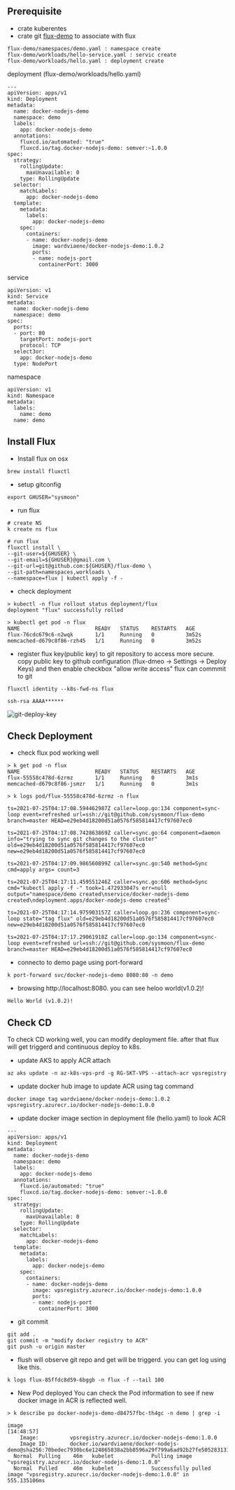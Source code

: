 ## Prerequisite
- crate kuberentes
- crate git [flux-demo](https://github.com/wardviaene/flux-demo) to associate with flux
```
flux-demo/namespaces/demo.yaml : namespace create
flux-demo/workloads/hello-service.yaml : servic create
flux-demo/workloads/hello.yaml : deployment create
```

deployment (flux-demo/workloads/hello.yaml)
```
---
apiVersion: apps/v1
kind: Deployment
metadata:
  name: docker-nodejs-demo
  namespace: demo
  labels:
    app: docker-nodejs-demo
  annotations:
    fluxcd.io/automated: "true"
    fluxcd.io/tag.docker-nodejs-demo: semver:~1.0.0
spec:
  strategy:
    rollingUpdate:
      maxUnavailable: 0
    type: RollingUpdate
  selector:
    matchLabels:
      app: docker-nodejs-demo
  template:
    metadata:
      labels:
        app: docker-nodejs-demo
    spec:
      containers:
      - name: docker-nodejs-demo
        image: wardviaene/docker-nodejs-demo:1.0.2
        ports:
        - name: nodejs-port
          containerPort: 3000

```

service 
```
apiVersion: v1
kind: Service
metadata:
  name: docker-nodejs-demo
  namespace: demo
spec:
  ports:
  - port: 80
    targetPort: nodejs-port
    protocol: TCP
  select3or:
    app: docker-nodejs-demo
  type: NodePort
```

namespace
```
apiVersion: v1
kind: Namespace
metadata:
  labels:
    name: demo
  name: demo
```

## Install Flux

* Install flux on osx
```
brew install fluxctl
```

* setup gitconfig
```
export GHUSER="sysmoon"
```

* run flux
```
# create NS
k create ns flux

# run flux
fluxctl install \
--git-user=${GHUSER} \
--git-email=${GHUSER}@gmail.com \
--git-url=git@github.com:${GHUSER}/flux-demo \
--git-path=namespaces,workloads \
--namespace=flux | kubectl apply -f -
```

* check deployment
```
> kubectl -n flux rollout status deployment/flux
deployment "flux" successfully rolled 

> kubectl get pod -n flux
NAME                        READY   STATUS    RESTARTS   AGE
flux-76cdc679c6-n2wqk       1/1     Running   0          3m52s
memcached-d679c8f86-rzh45   1/1     Running   0          3m52s

```

* register flux key(public key) to git repository to access more secure.
copy public key to github configuration (flux-dmeo -> Settings -> Deploy Keys)
and then enable checkbox "allow write access" flux can commmit to git 
```
fluxctl identity --k8s-fwd-ns flux

ssh-rsa AAAA******
```

![git-deploy-key](imgs/git-deploy-key.png)


## Check Deployment

* check flux pod working well
```
> k get pod -n flux
NAME                        READY   STATUS    RESTARTS   AGE
flux-55558c478d-6zrmz       1/1     Running   0          3m1s
memcached-d679c8f86-jsmzr   1/1     Running   0          3m1s

> k logs pod/flux-55558c478d-6zrmz -n flux  

ts=2021-07-25T04:17:08.594462987Z caller=loop.go:134 component=sync-loop event=refreshed url=ssh://git@github.com/sysmoon/flux-demo branch=master HEAD=e29eb4d18200d51a0576f585814417cf97607ec0

ts=2021-07-25T04:17:08.742863869Z caller=sync.go:64 component=daemon info="trying to sync git changes to the cluster" old=e29eb4d18200d51a0576f585814417cf97607ec0 new=e29eb4d18200d51a0576f585814417cf97607ec0

ts=2021-07-25T04:17:09.986560899Z caller=sync.go:540 method=Sync cmd=apply args= count=3

ts=2021-07-25T04:17:11.459551246Z caller=sync.go:606 method=Sync cmd="kubectl apply -f -" took=1.472933047s err=null output="namespace/demo created\nservice/docker-nodejs-demo created\ndeployment.apps/docker-nodejs-demo created"

ts=2021-07-25T04:17:14.975903157Z caller=loop.go:236 component=sync-loop state="tag flux" old=e29eb4d18200d51a0576f585814417cf97607ec0 new=e29eb4d18200d51a0576f585814417cf97607ec0

ts=2021-07-25T04:17:17.29061918Z caller=loop.go:134 component=sync-loop event=refreshed url=ssh://git@github.com/sysmoon/flux-demo branch=master HEAD=e29eb4d18200d51a0576f585814417cf97607ec0
```

* connecto to demo page using port-forward

```
k port-forward svc/docker-nodejs-demo 8080:80 -n demo
```

- browsing http://localhost:8080. you can see heloo world(v1.0.2)!
```
Hello World (v1.0.2)!
```

## Check CD
To check CD working well, you can modify deployment file. after that flux will get triggerd and continuous deploy to k8s.

- update AKS to apply ACR attach
```
az aks update -n az-k8s-vps-prd -g RG-SKT-VPS --attach-acr vpsregistry
```

- update docker hub image to update ACR using tag command
```
docker image tag wardviaene/docker-nodejs-demo:1.0.2 vpsregistry.azurecr.io/docker-nodejs-demo:1.0.0 
```

- update docker image section in deployment file (hello.yaml) to look ACR
```
---
apiVersion: apps/v1
kind: Deployment
metadata:
  name: docker-nodejs-demo
  namespace: demo
  labels:
    app: docker-nodejs-demo
  annotations:
    fluxcd.io/automated: "true"
    fluxcd.io/tag.docker-nodejs-demo: semver:~1.0.0
spec:
  strategy:
    rollingUpdate:
      maxUnavailable: 0
    type: RollingUpdate
  selector:
    matchLabels:
      app: docker-nodejs-demo
  template:
    metadata:
      labels:
        app: docker-nodejs-demo
    spec:
      containers:
      - name: docker-nodejs-demo
        image: vpsregistry.azurecr.io/docker-nodejs-demo:1.0.0
        ports:
        - name: nodejs-port
          containerPort: 3000
```

- git commit
```
git add .
git commit -m "modify docker registry to ACR"
git push -u origin master
```

- flush will observe git repo and get will be triggerd. you can get log using like this.
```
k logs flux-85ffdc8d59-6bggb -n flux -f --tail 100  
```

- New Pod deployed
You can check the Pod information to see if new docker image in ACR is reflected well.
```
> k describe po docker-nodejs-demo-d84757fbc-th4gc -n demo | grep -i 

image                                                                                                                                  [14:48:57]
    Image:          vpsregistry.azurecr.io/docker-nodejs-demo:1.0.0
    Image ID:       docker.io/wardviaene/docker-nodejs-demo@sha256:70bedec7930bc6e124865838a2bb8596a29f799a6ad92b27fe50528313186ab1
  Normal  Pulling    46m   kubelet            Pulling image "vpsregistry.azurecr.io/docker-nodejs-demo:1.0.0"
  Normal  Pulled     46m   kubelet            Successfully pulled image "vpsregistry.azurecr.io/docker-nodejs-demo:1.0.0" in 555.135106ms
```


